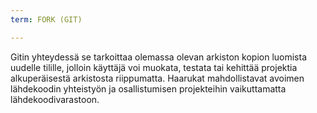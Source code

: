 ```yaml
---
term: FORK (GIT)

---
```

Gitin yhteydessä se tarkoittaa olemassa olevan arkiston kopion luomista uudelle tilille, jolloin käyttäjä voi muokata, testata tai kehittää projektia alkuperäisestä arkistosta riippumatta. Haarukat mahdollistavat avoimen lähdekoodin yhteistyön ja osallistumisen projekteihin vaikuttamatta lähdekoodivarastoon.